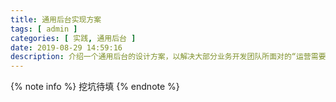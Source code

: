 ```yaml
---
title: 通用后台实现方案
tags: [ admin ]
categories: [ 实践, 通用后台 ]
date: 2019-08-29 14:59:16
description: 介绍一个通用后台的设计方案，以解决大部分业务开发团队所面对的“运营需要用、产品懒得推、前端不爱做、后端不好做”的痛点
---
```


{% note info %}
挖坑待填
{% endnote %}
